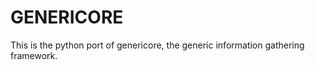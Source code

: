GENERICORE
==========
This is the python port of genericore, the generic information gathering
framework.
